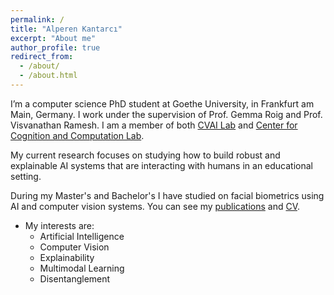 ```yaml
---
permalink: /
title: "Alperen Kantarcı"
excerpt: "About me"
author_profile: true
redirect_from: 
  - /about/
  - /about.html
---
```


I’m a computer science PhD student at Goethe University, in Frankfurt am Main, Germany. I work under the supervision of Prof. Gemma Roig and Prof. Visvanathan Ramesh. I am a member of both [CVAI Lab](http://cvai.cs.uni-frankfurt.de) and [Center for Cognition and Computation Lab](http://www.ccc.cs.uni-frankfurt.de).

My current research focuses on studying how to build robust and explainable AI systems that are interacting with humans in an educational setting. 

During my Master's and Bachelor's I have studied on facial biometrics using AI and computer vision systems. You can see my [publications](/publications/) and [CV](/cv/).

* My interests are:
  * Artificial Intelligence
  * Computer Vision
  * Explainability
  * Multimodal Learning
  * Disentanglement